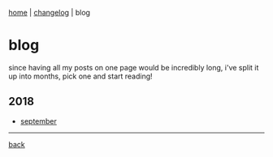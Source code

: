 [home](https://rustyjs.github.io/index) | [changelog](https://rustyjs.github.io/changelog) | blog

# blog

since having all my posts on one page would be incredibly long, i've split it up into months, pick one and start reading!

## 2018
* [september](https://rustyjs.github.io/archive/2018/09.md)

___

[back](https://rustyjs.github.io/index)

